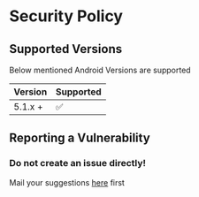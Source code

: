# Security Policy

## Supported Versions

Below mentioned Android Versions are supported

| Version  | Supported          |
| -------  | ------------------ |
| 5.1.x +  | :white_check_mark: |

## Reporting a Vulnerability

### Do not create an issue directly!

Mail your suggestions [here](mailto:connectwithspandan@gmail.com) first

